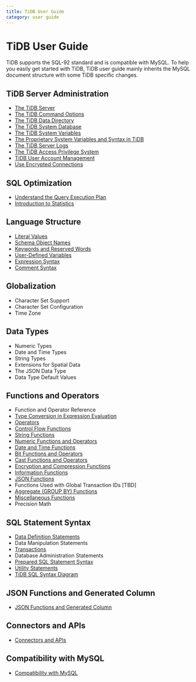 ```yaml
---
title: TiDB User Guide
category: user guide
---
```


# TiDB User Guide

TiDB supports the SQL-92 standard and is compatible with MySQL. To help you easily get started with TiDB, TiDB user guide mainly inherits the MySQL document structure with some TiDB specific changes.

## TiDB Server Administration

- [The TiDB Server](tidb-server.md)
- [The TiDB Command Options](server-command-option.md)
- [The TiDB Data Directory](tidb-server.md#tidb-data-directory)
- [The TiDB System Database](system-database.md)
- [The TiDB System Variables](variable.md)
- [The Proprietary System Variables and Syntax in TiDB](tidb-specific.md)
- [The TiDB Server Logs](tidb-server.md#tidb-server-logs)
- [The TiDB Access Privilege System](privilege.md)
- [TiDB User Account Management](user-account-management.md)
- [Use Encrypted Connections](encrypted-connections.md)

## SQL Optimization

- [Understand the Query Execution Plan](understanding-the-query-execution-plan.md)
- [Introduction to Statistics](statistics.md)

## Language Structure

- [Literal Values](literal-values.md)
- [Schema Object Names](schema-object-names.md)
- [Keywords and Reserved Words](keywords-and-reserved-words.md)
- [User-Defined Variables](user-defined-variables.md)
- [Expression Syntax](expression-syntax.md)
- [Comment Syntax](comment-syntax.md)

## Globalization

- Character Set Support
- Character Set Configuration
- Time Zone

## Data Types

- Numeric Types
- Date and Time Types
- String Types
- Extensions for Spatial Data
- The JSON Data Type
- Data Type Default Values

## Functions and Operators

- Function and Operator Reference
- [Type Conversion in Expression Evaluation](type-conversion-in-expression-evaluation.md)
- [Operators](operators.md)
- [Control Flow Functions](control-flow-functions.md)
- [String Functions](string-functions.md)
- [Numeric Functions and Operators](numeric-functions-and-operators.md)
- [Date and Time Functions](date-and-time-functions.md)
- [Bit Functions and Operators](bit-functions-and-operators.md)
- [Cast Functions and Operators](cast-functions-and-operators.md)
- [Encryption and Compression Functions](encryption-and-compression-functions.md)
- [Information Functions](information-functions.md)
- [JSON Functions](json-functions.md)
- Functions Used with Global Transaction IDs [TBD]
- [Aggregate (GROUP BY) Functions](aggregate-group-by-functions.md)
- [Miscellaneous Functions](miscellaneous-functions.md)
- Precision Math

## SQL Statement Syntax

- [Data Definition Statements](ddl.md)
- Data Manipulation Statements
- [Transactions](transaction.md)
- Database Administration Statements
- [Prepared SQL Statement Syntax](prepare.md)
- [Utility Statements](util.md)
- [TiDB SQL Syntax Diagram](https://pingcap.github.io/sqlgram/)

## JSON Functions and Generated Column

- [JSON Functions and Generated Column](json-functions-generated-column.md)

## Connectors and APIs

- [Connectors and APIs](connection-and-APIs.md)

## Compatibility with MySQL

- [Compatibility with MySQL](mysql-compatibility.md)
